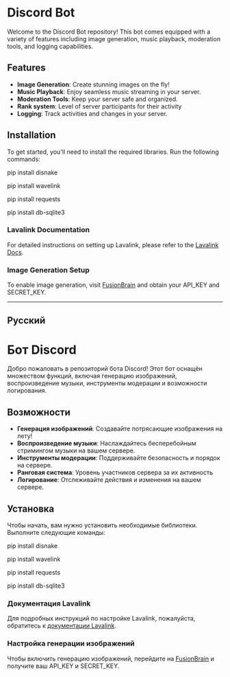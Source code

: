 # Discord Bot

Welcome to the Discord Bot repository! This bot comes equipped with a variety of features including image generation, music playback, moderation tools, and logging capabilities. 

## Features

- **Image Generation**: Create stunning images on the fly!
- **Music Playback**: Enjoy seamless music streaming in your server.
- **Moderation Tools**: Keep your server safe and organized.
- **Rank system**: Level of server participants for their activity
- **Logging**: Track activities and changes in your server.

## Installation

To get started, you'll need to install the required libraries. Run the following commands:

pip install disnake

pip install wavelink

pip install requests

pip install db-sqlite3

### Lavalink Documentation

For detailed instructions on setting up Lavalink, please refer to the [Lavalink Docs](https://lavalink.dev/getting-started/index.html).

### Image Generation Setup

To enable image generation, visit [FusionBrain](https://fusionbrain.ai/) and obtain your API_KEY and SECRET_KEY.


---

## Русский

# Бот Discord

Добро пожаловать в репозиторий бота Discord! Этот бот оснащён множеством функций, включая генерацию изображений, воспроизведение музыки, инструменты модерации и возможности логирования.

## Возможности

- **Генерация изображений**: Создавайте потрясающие изображения на лету!
- **Воспроизведение музыки**: Наслаждайтесь бесперебойным стримингом музыки на вашем сервере.
- **Инструменты модерации**: Поддерживайте безопасность и порядок на сервере.
- **Ранговая система**: Уровень участников сервера за их активность
- **Логирование**: Отслеживайте действия и изменения на вашем сервере.

## Установка

Чтобы начать, вам нужно установить необходимые библиотеки. Выполните следующие команды:

pip install disnake

pip install wavelink

pip install requests

pip install db-sqlite3

### Документация Lavalink

Для подробных инструкций по настройке Lavalink, пожалуйста, обратитесь к [документации Lavalink](https://lavalink.dev/getting-started/index.html).

### Настройка генерации изображений

Чтобы включить генерацию изображений, перейдите на [FusionBrain](https://fusionbrain.ai/) и получите ваш API_KEY и SECRET_KEY.



